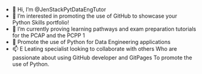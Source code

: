 - 👋 Hi, I’m @JenStackPytDataEngTutor
- 👀 I’m interested in promoting the 
     use of GitHub to showcase your Python Skills portfolio!
- 🌱 I’m currently proving learning pathways and exam preparation 
     tutorials for the PCAP and the PCPP 1
- 💞️ Promote the use of Python for Data Engineering applications 
- 📫 E Leating specialist looking to collaborate with others 
      Who are passionate about using GitHub developer and GitPages 
      To promote the use of Python.

<!---
JenStackPytDataEngTutor/JenStackPytDataEngTutor is a ✨ special ✨ repository because its `README.md` (this file) appears on your GitHub profile.
You can click the Preview link to take a look at your changes.
--->
